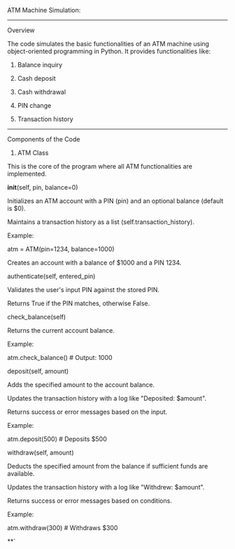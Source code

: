  ATM Machine Simulation:


---

Overview

The code simulates the basic functionalities of an ATM machine using object-oriented programming in Python. It provides functionalities like:

1. Balance inquiry


2. Cash deposit


3. Cash withdrawal


4. PIN change


5. Transaction history




---

Components of the Code

1. ATM Class

This is the core of the program where all ATM functionalities are implemented.

__init__(self, pin, balance=0)

Initializes an ATM account with a PIN (pin) and an optional balance (default is $0).

Maintains a transaction history as a list (self.transaction_history).

Example:

atm = ATM(pin=1234, balance=1000)

Creates an account with a balance of $1000 and a PIN 1234.


authenticate(self, entered_pin)

Validates the user's input PIN against the stored PIN.

Returns True if the PIN matches, otherwise False.


check_balance(self)

Returns the current account balance.

Example:

atm.check_balance()  # Output: 1000


deposit(self, amount)

Adds the specified amount to the account balance.

Updates the transaction history with a log like "Deposited: $amount".

Returns success or error messages based on the input.

Example:

atm.deposit(500)  # Deposits $500


withdraw(self, amount)

Deducts the specified amount from the balance if sufficient funds are available.

Updates the transaction history with a log like "Withdrew: $amount".

Returns success or error messages based on conditions.

Example:

atm.withdraw(300)  # Withdraws $300


**`



